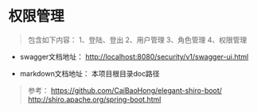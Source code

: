 # 权限管理

> 包含如下内容：
> 1、登陆、登出
> 2、用户管理
> 3、角色管理
> 4、权限管理


- swagger文档地址：
  [http://localhost:8080/security/v1/swagger-ui.html](http://localhost:8080/security/v1/swagger-ui.html "http://localhost:8080/security/v1/swagger-ui.html")

- markdown文档地址：
  本项目根目录doc路径


> 参考：
https://github.com/CaiBaoHong/elegant-shiro-boot/
http://shiro.apache.org/spring-boot.html

